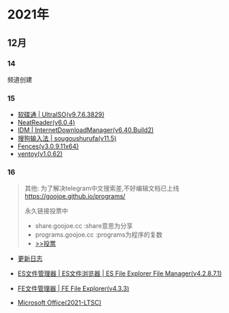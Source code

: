 # 2021年

## 12月

### 14

频道创建

### 15

- [软碟通 | UltraISO(v9.7.6.3829)](https://t.me/GoojoeShare/13)
- [NeatReader(v6.0.4)](https://t.me/GoojoeShare/14)
- [IDM | InternetDownloadManager(v6.40.Build2)](https://t.me/GoojoeShare/20)
- [搜狗输入法 | sougoushurufa(v11.5)](https://t.me/GoojoeShare/21)
- [Fences(v3.0.9.11x64)](https://t.me/GoojoeShare/22)
- [ventoy(v1.0.62)](https://t.me/GoojoeShare/23)

### 16

> 其他: 为了解决telegram中文搜索差,不好编辑文档已上线
> https://goojoe.github.io/programs/ 
>
> 永久链接投票中
> - share.goojoe.cc :share意思为分享
> - programs.goojoe.cc :programs为程序的复数
> - [>>投票](https://t.me/GoojoeShare/27)



- [更新日志](Update\2021.md)
- [ES文件管理器 | ES文件浏览器 | ES File Explorer File Manager(v4.2.8.7.1)](https://t.me/GoojoeShare/24)
- [FE文件管理器 | FE File Explorer(v4.3.3)](https://t.me/GoojoeShare/30)

- [Microsoft Office(2021-LTSC)](Windows\MicrosoftOffice.md)
